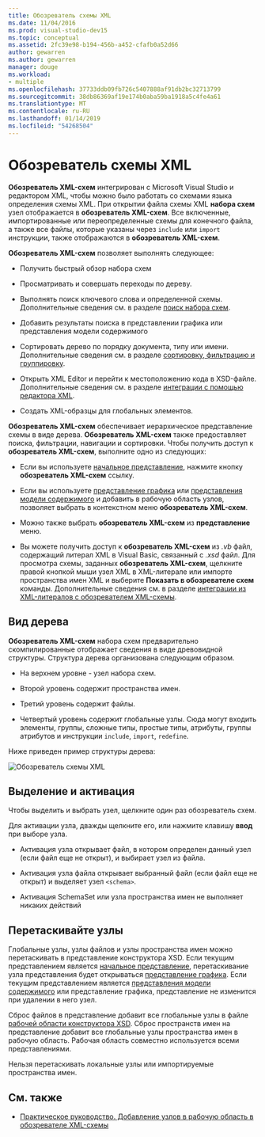 ```yaml
---
title: Обозреватель схемы XML
ms.date: 11/04/2016
ms.prod: visual-studio-dev15
ms.topic: conceptual
ms.assetid: 2fc39e98-b194-456b-a452-cfafb0a52d66
author: gewarren
ms.author: gewarren
manager: douge
ms.workload:
- multiple
ms.openlocfilehash: 37733ddb09fb726c5407888af91db2bc32713799
ms.sourcegitcommit: 38db86369af19e174b0aba59ba1918a5c4fe4a61
ms.translationtype: MT
ms.contentlocale: ru-RU
ms.lasthandoff: 01/14/2019
ms.locfileid: "54268504"
---
```

# <a name="xml-schema-explorer"></a>Обозреватель схемы XML

**Обозреватель XML-схем** интегрирован с Microsoft Visual Studio и редактором XML, чтобы можно было работать со схемами языка определения схемы XML. При открытии файла схемы XML **набора схем** узел отображается в **обозреватель XML-схем**. Все включенные, импортированные или переопределенные схемы для конечного файла, а также все файлы, которые указаны через `include` или `import` инструкции, также отображаются в **обозреватель XML-схем**.

 **Обозреватель XML-схем** позволяет выполнять следующее:

-   Получить быстрый обзор набора схем

-   Просматривать и совершать переходы по дереву.

-   Выполнять поиск ключевого слова и определенной схемы. Дополнительные сведения см. в разделе [поиск набора схем](../xml-tools/searching-the-schema-set.md).

-   Добавить результаты поиска в представлении графика или представления модели содержимого

-   Сортировать дерево по порядку документа, типу или имени. Дополнительные сведения см. в разделе [сортировку, фильтрацию и группировку](../xml-tools/sorting-filtering-and-grouping-xml-schema-explorer.md).

-   Открыть XML Editor и перейти к местоположению кода в XSD-файле. Дополнительные сведения см. в разделе [интеграции с помощью редактора XML](../xml-tools/integration-with-xml-editor.md).

-   Создать XML-образцы для глобальных элементов.

**Обозреватель XML-схем** обеспечивает иерархическое представление схемы в виде дерева. **Обозреватель XML-схем** также предоставляет поиска, фильтрации, навигации и сортировки. Чтобы получить доступ к **обозреватель XML-схем**, выполните одно из следующих:

-   Если вы используете [начальное представление](../xml-tools/start-view.md), нажмите кнопку **обозреватель XML-схем** ссылку.

-   Если вы используете [представление графика](../xml-tools/graph-view.md) или [представления модели содержимого](../xml-tools/content-model-view.md) и добавить в рабочую область узлов, позволяет выбрать в контекстном меню **обозреватель XML-схем**.

-   Можно также выбрать **обозреватель XML-схем** из **представление** меню.

-   Вы можете получить доступ к **обозреватель XML-схем** из *.vb* файл, содержащий литерал XML в Visual Basic, связанный с *.xsd* файл. Для просмотра схемы, заданных **обозреватель XML-схем**, щелкните правой кнопкой мыши узел XML в XML-литерале или импорте пространства имен XML и выберите **Показать в обозревателе схем** команды. Дополнительные сведения см. в разделе [интеграции из XML-литералов с обозревателем XML-схемы](../xml-tools/integration-of-xml-literals-with-xml-schema-explorer.md).

## <a name="tree-view"></a>Вид дерева
 **Обозреватель XML-схем** набора схем предварительно скомпилированные отображает сведения в виде древовидной структуры. Структура дерева организована следующим образом.

-   На верхнем уровне - узел набора схем.

-   Второй уровень содержит пространства имен.

-   Третий уровень содержит файлы.

-   Четвертый уровень содержит глобальные узлы. Сюда могут входить элементы, группы, сложные типы, простые типы, атрибуты, группы атрибутов и инструкции `include`, `import`, `redefine`.

Ниже приведен пример структуры дерева:

![Обозреватель схемы XML](../xml-tools/media/xmlschemaexplorer.gif)

## <a name="selection-and-activation"></a>Выделение и активация
 Чтобы выделить и выбрать узел, щелкните один раз обозреватель схем.

 Для активации узла, дважды щелкните его, или нажмите клавишу **ввод** при выборе узла.

-   Активация узла открывает файл, в котором определен данный узел (если файл еще не открыт), и выбирает узел из файла.

-   Активация узла файла открывает выбранный файл (если файл еще не открыт) и выделяет узел `<schema>`.

-   Активация SchemaSet или узла пространства имен не выполняет никаких действий

## <a name="drag-and-drop-nodes"></a>Перетаскивайте узлы
 Глобальные узлы, узлы файлов и узлы пространства имен можно перетаскивать в представление конструктора XSD. Если текущим представлением является [начальное представление](../xml-tools/start-view.md), перетаскивание узла представления будет открываться [представление графика](../xml-tools/graph-view.md). Если текущим представлением является [представления модели содержимого](../xml-tools/content-model-view.md) или представление графика, представление не изменится при удалении в него узел.

 Сброс файлов в представление добавит все глобальные узлы в файле [рабочей области конструктора XSD](../xml-tools/xml-schema-designer-workspace.md). Сброс пространств имен на представление добавит все глобальные узлы пространства имен в рабочую область. Рабочая область совместно используется всеми представлениями.

 Нельзя перетаскивать локальные узлы или импортируемые пространства имен.

## <a name="see-also"></a>См. также

- [Практическое руководство. Добавление узлов в рабочую область в обозревателе XML-схемы](../xml-tools/how-to-add-nodes-to-the-workspace-from-the-xml-schema-explorer.md)